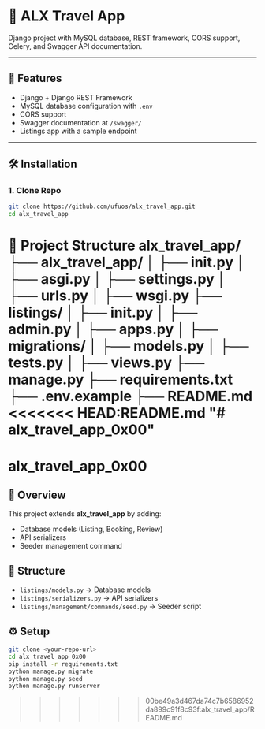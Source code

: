 # 🛫 ALX Travel App

Django project with MySQL database, REST framework, CORS support, Celery, and Swagger API documentation.

---

## 🚀 Features

- Django + Django REST Framework
- MySQL database configuration with `.env`
- CORS support
- Swagger documentation at `/swagger/`
- Listings app with a sample endpoint

---

## 🛠 Installation

### 1. Clone Repo

```bash
git clone https://github.com/ufuos/alx_travel_app.git
cd alx_travel_app
```

📂 Project Structure
alx_travel_app/
├── alx_travel_app/
│ ├── **init**.py
│ ├── asgi.py
│ ├── settings.py
│ ├── urls.py
│ ├── wsgi.py
├── listings/
│ ├── **init**.py
│ ├── admin.py
│ ├── apps.py
│ ├── migrations/
│ ├── models.py
│ ├── tests.py
│ ├── views.py
├── manage.py
├── requirements.txt
├── .env.example
├── README.md
<<<<<<< HEAD:README.md
"# alx_travel_app_0x00" 
=======

# alx_travel_app_0x00

## 🚀 Overview

This project extends **alx_travel_app** by adding:

- Database models (Listing, Booking, Review)
- API serializers
- Seeder management command

## 📂 Structure

- `listings/models.py` → Database models
- `listings/serializers.py` → API serializers
- `listings/management/commands/seed.py` → Seeder script

## ⚙️ Setup

```bash
git clone <your-repo-url>
cd alx_travel_app_0x00
pip install -r requirements.txt
python manage.py migrate
python manage.py seed
python manage.py runserver
```
>>>>>>> 00be49a3d467da74c7b6586952da899c91f8c93f:alx_travel_app/README.md
